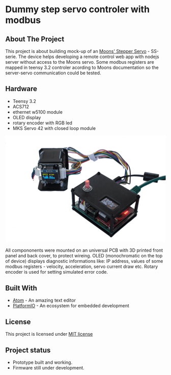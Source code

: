 # Dummy step servo controler with modbus

## About The Project

This project is about building mock-up of an [Moons' Stepper Servo](https://www.moonsindustries.com/series/ss-series-step-servo-drives-a01030105) - SS-serie. The device helps developing a remote control web app with nodejs server without access to the Moons servo.
Some modbus registers are mapped in teensy 3.2 controler acording to Moons documentation so the server-servo communication could be tested.

## Hardware
* Teensy 3.2
* ACS712
* ethernet w5100 module
* OLED display
* rotary encoder with RGB led
* MKS Servo 42 with closed loop module

![prototype](doc/dummy-modbus.png)

All compononents were mounted on an universal PCB with 3D printed front panel and back cover, to protect wireing.
OLED (monochromatic on the top of device) displays diagnostic informations like: IP address, values of some modbus registers - velocity, acceleration, servo current draw etc.
Rotary encoder is used for setting simulated error code.

## Built With
* [Atom](https://atom.io) - An amazing text editor
* [PlatformIO](https://platformio.org) - An ecosystem for embedded development

## License
This project is licensed under [MIT license](http://opensource.org/licenses/mit-license.php)

## Project status
- Prototype built and working.
- Firmware still under development.
